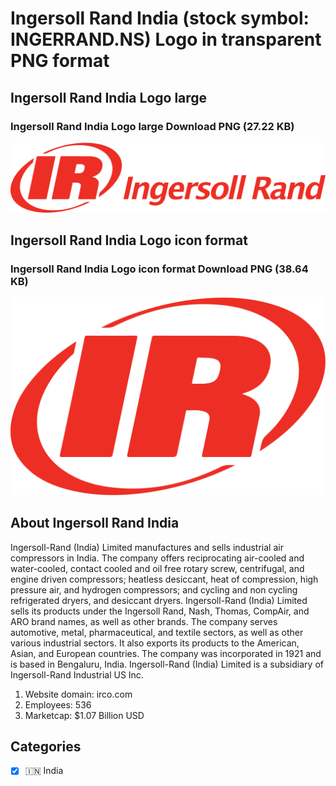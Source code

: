 # Ingersoll Rand India (stock symbol: INGERRAND.NS) Logo in transparent PNG format

## Ingersoll Rand India Logo large

### Ingersoll Rand India Logo large Download PNG (27.22 KB)

![Ingersoll Rand India Logo large Download PNG (27.22 KB)](/img/orig/INGERRAND.NS_BIG-86f6b703.png)

## Ingersoll Rand India Logo icon format

### Ingersoll Rand India Logo icon format Download PNG (38.64 KB)

![Ingersoll Rand India Logo icon format Download PNG (38.64 KB)](/img/orig/INGERRAND.NS-c1d9cd52.png)

## About Ingersoll Rand India

Ingersoll-Rand (India) Limited manufactures and sells industrial air compressors in India. The company offers reciprocating air-cooled and water-cooled, contact cooled and oil free rotary screw, centrifugal, and engine driven compressors; heatless desiccant, heat of compression, high pressure air, and hydrogen compressors; and cycling and non cycling refrigerated dryers, and desiccant dryers. Ingersoll-Rand (India) Limited sells its products under the Ingersoll Rand, Nash, Thomas, CompAir, and ARO brand names, as well as other brands. The company serves automotive, metal, pharmaceutical, and textile sectors, as well as other various industrial sectors. It also exports its products to the American, Asian, and European countries. The company was incorporated in 1921 and is based in Bengaluru, India. Ingersoll-Rand (India) Limited is a subsidiary of Ingersoll-Rand Industrial US Inc.

1. Website domain: irco.com
2. Employees: 536
3. Marketcap: $1.07 Billion USD


## Categories
- [x] 🇮🇳 India
